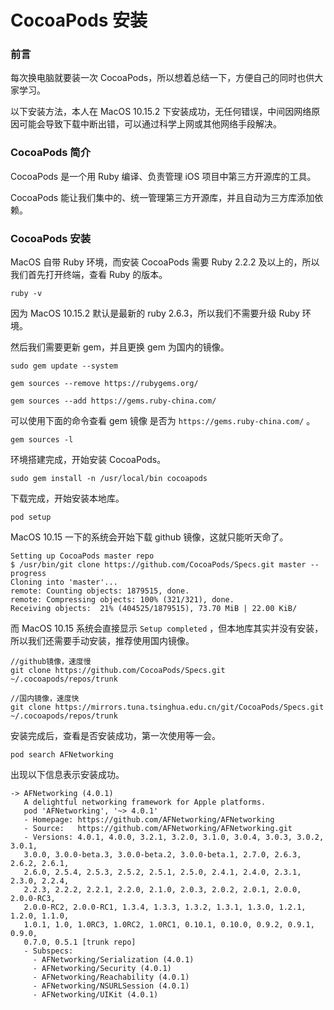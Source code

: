 # CocoaPods 安装

### 前言

每次换电脑就要装一次 CocoaPods，所以想着总结一下，方便自己的同时也供大家学习。

以下安装方法，本人在 MacOS 10.15.2 下安装成功，无任何错误，中间因网络原因可能会导致下载中断出错，可以通过科学上网或其他网络手段解决。

### CocoaPods 简介

CocoaPods 是一个用 Ruby 编译、负责管理 iOS 项目中第三方开源库的工具。

CocoaPods 能让我们集中的、统一管理第三方开源库，并且自动为三方库添加依赖。

### CocoaPods 安装

MacOS 自带 Ruby 环境，而安装 CocoaPods 需要 Ruby 2.2.2 及以上的，所以我们首先打开终端，查看 Ruby 的版本。

```
ruby -v
```

因为 MacOS 10.15.2 默认是最新的 ruby 2.6.3，所以我们不需要升级 Ruby 环境。

然后我们需要更新 gem，并且更换 gem 为国内的镜像。

```
sudo gem update --system

gem sources --remove https://rubygems.org/

gem sources --add https://gems.ruby-china.com/
```

可以使用下面的命令查看 gem 镜像 是否为 `https://gems.ruby-china.com/` 。

```
gem sources -l
```

环境搭建完成，开始安装 CocoaPods。

```
sudo gem install -n /usr/local/bin cocoapods
```

下载完成，开始安装本地库。

```
pod setup
```

MacOS 10.15 一下的系统会开始下载 github 镜像，这就只能听天命了。

```
Setting up CocoaPods master repo
$ /usr/bin/git clone https://github.com/CocoaPods/Specs.git master --progress
Cloning into 'master'...
remote: Counting objects: 1879515, done.        
remote: Compressing objects: 100% (321/321), done.        
Receiving objects:  21% (404525/1879515), 73.70 MiB | 22.00 KiB/
```

而 MacOS 10.15 系统会直接显示 `Setup completed` ，但本地库其实并没有安装，所以我们还需要手动安装，推荐使用国内镜像。

```
//github镜像，速度慢
git clone https://github.com/CocoaPods/Specs.git ~/.cocoapods/repos/trunk

//国内镜像，速度快
git clone https://mirrors.tuna.tsinghua.edu.cn/git/CocoaPods/Specs.git  ~/.cocoapods/repos/trunk
```

安装完成后，查看是否安装成功，第一次使用等一会。

```
pod search AFNetworking
```

出现以下信息表示安装成功。

```
-> AFNetworking (4.0.1)
   A delightful networking framework for Apple platforms.
   pod 'AFNetworking', '~> 4.0.1'
   - Homepage: https://github.com/AFNetworking/AFNetworking
   - Source:   https://github.com/AFNetworking/AFNetworking.git
   - Versions: 4.0.1, 4.0.0, 3.2.1, 3.2.0, 3.1.0, 3.0.4, 3.0.3, 3.0.2, 3.0.1,
   3.0.0, 3.0.0-beta.3, 3.0.0-beta.2, 3.0.0-beta.1, 2.7.0, 2.6.3, 2.6.2, 2.6.1,
   2.6.0, 2.5.4, 2.5.3, 2.5.2, 2.5.1, 2.5.0, 2.4.1, 2.4.0, 2.3.1, 2.3.0, 2.2.4,
   2.2.3, 2.2.2, 2.2.1, 2.2.0, 2.1.0, 2.0.3, 2.0.2, 2.0.1, 2.0.0, 2.0.0-RC3,
   2.0.0-RC2, 2.0.0-RC1, 1.3.4, 1.3.3, 1.3.2, 1.3.1, 1.3.0, 1.2.1, 1.2.0, 1.1.0,
   1.0.1, 1.0, 1.0RC3, 1.0RC2, 1.0RC1, 0.10.1, 0.10.0, 0.9.2, 0.9.1, 0.9.0,
   0.7.0, 0.5.1 [trunk repo]
   - Subspecs:
     - AFNetworking/Serialization (4.0.1)
     - AFNetworking/Security (4.0.1)
     - AFNetworking/Reachability (4.0.1)
     - AFNetworking/NSURLSession (4.0.1)
     - AFNetworking/UIKit (4.0.1)
```

